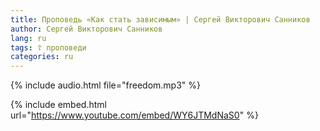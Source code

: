 ```yaml
---
title: Проповедь «Как стать зависимым» | Сергей Викторович Санников
author: Сергей Викторович Санников
lang: ru
tags: ☦ проповеди
categories: ru
---
```


{% include audio.html file="freedom.mp3" %}

{% include embed.html url="https://www.youtube.com/embed/WY6JTMdNaS0" %}
